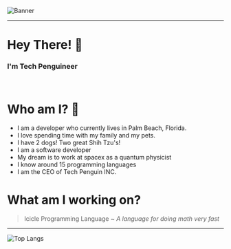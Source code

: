 ![Banner](https://i.imgur.com/XvLZL7p.png)

<hr>

# **Hey There! :wave:**
### **I'm Tech Penguineer**

<br>

# Who am I? 👦
  - I am a developer who currently lives in Palm Beach, Florida. 
  - I love spending time with my family and my pets.
  - I have 2 dogs! Two great Shih Tzu's!
  - I am a software developer
  - My dream is to work at spacex as a quantum physicist
  - I know around 15 programming languages
  - I am the CEO of Tech Penguin INC.

# What am I working on? 

> Icicle Programming Language ~ *A language for doing math very fast*

<hr>
  
 ![Top Langs](https://github-readme-stats.vercel.app/api/top-langs/?username=TechPenguineer)
